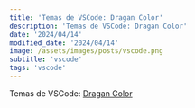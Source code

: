```yaml
---
title: 'Temas de VSCode: Dragan Color'
description: 'Temas de VSCode: Dragan Color'
date: '2024/04/14'
modified_date: '2024/04/14'
image: /assets/images/posts/vscode.png
subtitle: 'vscode'
tags: 'vscode'
---
```


Temas de VSCode: [Dragan Color](https://marketplace.visualstudio.com/items?itemName=Miladfathy.dragan-color-theme)
